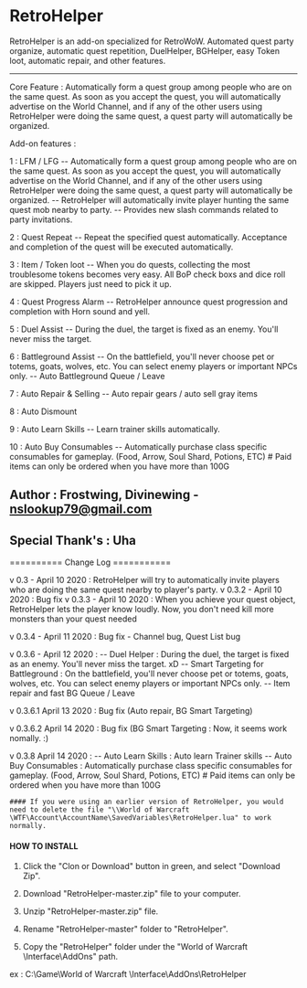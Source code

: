# RetroHelper
RetroHelper is an add-on specialized for RetroWoW. Automated quest party organize, automatic quest repetition, DuelHelper, BGHelper, easy Token loot, automatic repair, and other features.

--------------

Core Feature : Automatically form a quest group among people who are on the same quest. As soon as you accept the quest, you will automatically advertise on the World Channel, and if any of the other users using RetroHelper were doing the same quest, a quest party will automatically be organized.


Add-on features :

1 : LFM / LFG
    --  Automatically form a quest group among people who are on the same quest. As soon as you accept the quest, you will automatically advertise on the World Channel, and if any of the other users using RetroHelper were doing the same quest, a quest party will automatically be organized. 
    -- RetroHelper will automatically invite player hunting the same quest mob nearby to party.
    -- Provides new slash commands related to party invitations.

2 : Quest Repeat
    -- Repeat the specified quest automatically. Acceptance and completion of the quest will be executed automatically.

3 : Item / Token loot
    -- When you do quests, collecting the most troublesome tokens becomes very easy. All BoP check boxs and dice roll are skipped. Players just need to pick it up.

4 : Quest Progress Alarm
    -- RetroHelper announce quest progression and completion with Horn sound and yell.

5 : Duel Assist
    -- During the duel, the target is fixed as an enemy. You'll never miss the target. 

6 : Battleground Assist
    -- On the battlefield, you'll never choose pet or totems, goats, wolves, etc. You can select enemy players or important NPCs only.
    -- Auto Battleground Queue / Leave

7 : Auto Repair & Selling
    -- Auto repair gears / auto sell gray items

8 : Auto Dismount

9 : Auto Learn Skills
    -- Learn trainer skills automatically. 

10 : Auto Buy Consumables
    --  Automatically purchase class specific consumables for gameplay. (Food, Arrow, Soul Shard, Potions, ETC)  # Paid items can only be ordered when you have more than 100G







## Author : Frostwing, Divinewing <EE Guild> - nslookup79@gmail.com

## Special Thank's : <EE Guild> Uha




========== Change Log ===========

v 0.3 - April 10 2020 : RetroHelper will try to automatically invite players who are doing the same quest nearby to player's party.
v 0.3.2 - April 10 2020 : Bug fix
v 0.3.3 - April 10 2020 : When you achieve your quest object, RetroHelper lets the player know loudly. Now, you don't need kill more monsters than your quest needed

v 0.3.4 - April 11 2020 : Bug fix - Channel bug, Quest List bug 

v 0.3.6 - April 12 2020 : 
    -- Duel Helper : During the duel, the target is fixed as an enemy. You'll never miss the target. xD
    -- Smart Targeting for Battleground : On the battlefield, you'll never choose pet or totems, goats, wolves, etc. You can select enemy players or important NPCs only.
    -- Item repair and fast BG Queue / Leave

v 0.3.6.1 April 13 2020 : Bug fix (Auto repair, BG Smart Targeting)

v 0.3.6.2 April 14 2020 : Bug fix (BG Smart Targeting : Now, it seems work nomally. :)

v 0.3.8 April 14 2020 : 
    -- Auto Learn Skills : Auto learn Trainer skills
    -- Auto Buy Consumables : Automatically purchase class specific consumables for gameplay. (Food, Arrow, Soul Shard, Potions, ETC)  # Paid items can only be ordered when you have more than 100G
        



    #### If you were using an earlier version of RetroHelper, you would need to delete the file "\\World of Warcraft \WTF\Account\AccountName\SavedVariables\RetroHelper.lua" to work normally.



 #### HOW TO INSTALL ####
1. Click the "Clon or Download" button in green, and select "Download Zip".

2. Download "RetroHelper-master.zip" file to your computer.

3. Unzip "RetroHelper-master.zip" file.

4. Rename "RetroHelper-master" folder to "RetroHelper".

5. Copy the "RetroHelper" folder under the "World of Warcraft \Interface\AddOns\" path.

 ex : C:\Game\World of Warcraft \Interface\AddOns\RetroHelper




